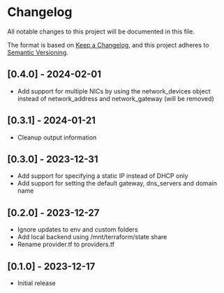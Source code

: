 # Changelog

All notable changes to this project will be documented in this file.

The format is based on [Keep a Changelog](https://keepachangelog.com/en/1.0.0/),
and this project adheres to [Semantic Versioning](https://semver.org/spec/v2.0.0.html).

## [0.4.0] - 2024-02-01
- Add support for multiple NICs by using the network_devices object instead of network_address and network_gateway (will be removed)

## [0.3.1] - 2024-01-21
- Cleanup output information

## [0.3.0] - 2023-12-31
- Add support for specifying a static IP instead of DHCP only
- Add support for setting the default gateway, dns_servers and domain name

## [0.2.0] - 2023-12-27
- Ignore updates to env and custom folders
- Add local backend using /mnt/terraform/state share
- Rename provider.tf to providers.tf

## [0.1.0] - 2023-12-17
- Initial release
